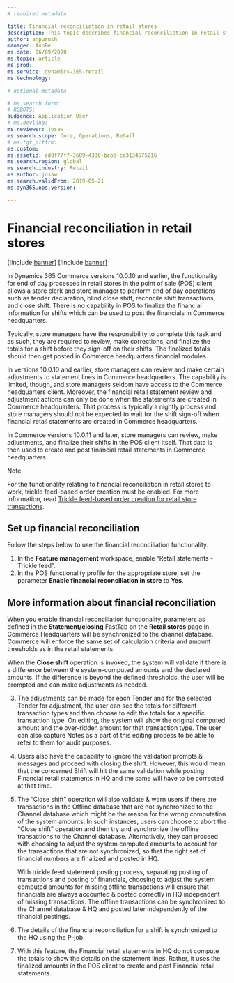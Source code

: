```yaml
---
# required metadata

title: Financial reconciliation in retail stores
description: This topic describes financial reconciliation in retail stores for POS for Dynamics 365 Commerce.
author: anpurush
manager: AnnBe
ms.date: 06/09/2020
ms.topic: article
ms.prod: 
ms.service: dynamics-365-retail
ms.technology: 

# optional metadata

# ms.search.form: 
# ROBOTS: 
audience: Application User
# ms.devlang: 
ms.reviewer: josaw
ms.search.scope: Core, Operations, Retail
# ms.tgt_pltfrm: 
ms.custom: 
ms.assetid: ed0f77f7-3609-4330-bebd-ca3134575216
ms.search.region: global
ms.search.industry: Retail
ms.author: josaw
ms.search.validFrom: 2019-05-21
ms.dyn365.ops.version: 

---
```


# Financial reconciliation in retail stores

[!include [banner](includes/banner.md)]
[!include [banner](../includes/preview-banner.md)]

In Dynamics 365 Commerce versions 10.0.10 and earlier, the functionality for end of day processes in retail stores in the point of sale (POS) client allows a store clerk and store manager to perform end of day operations such as tender declaration, blind close shift, reconcile shift transactions, and close shift. There is no capability in POS to finalize the financial information for shifts which can  be used to post the financials in Commerce headquarters. 

Typically, store managers have the responsibility to complete this task and as such, they are required to review, make corrections, and finalize the totals for a shift before they sign-off on their shifts. The finalized totals should then get posted in Commerce headquarters financial modules. 

In versions 10.0.10 and earlier, store managers can review and make certain adjustments to statement lines in Commerce headquarters. The capability is limited, though, and store managers seldom have access to the Commerce headquarters client. Moreover, the financial retail statement review and adjustment actions can only be done when the statements are created in Commerce headquarters. That process is typically a nightly process and store managers should not be expected to wait for the shift sign-off when financial retail statements are created in Commerce headquarters. 

In Commerce versions 10.0.11 and later, store managers can review, make adjustments, and finalize their shifts in the POS client itself. That data is then used to create and post financial retail statements in Commerce headquarters.  

> [!NOTE]
> For the functionality relating to financial reconciliation in retail stores to work, trickle feed-based order creation must be enabled. For more information, read [Trickle feed-based order creation for retail store transactions](trickle-feed.md). 
  
## Set up financial reconciliation

Follow the steps below to use the financial reconciliation functionality.

1. In the **Feature management** workspace, enable “Retail statements - Trickle feed”.
1. In the POS functionality profile for the appropriate store, set the parameter **Enable financial reconciliation in store** to **Yes**.

## More information about financial reconciliation
When you enable financial reconciliation functionality, parameters as defined in the **Statement/closing** FastTab on the **Retail stores** page in Commerce Headquarters will be synchronized to the channel database. Commerce will enforce the same set of calculation criteria and amount thresholds as in the retail statements.

When the **Close shift** operation is invoked, the system will validate if there is a difference between the system-computed amounts and the declared amounts. If the difference is beyond the defined thresholds, the user will be prompted and can make adjustments as needed. 

3)	The adjustments can be made for each Tender and for the selected Tender for adjustment, the user can see the totals for different transaction types and then choose to edit the totals for a specific transaction type. On editing, the system will show the original computed amount and the over-ridden amount for that transaction type. The user can also capture Notes as a part of this editing process to be able to refer to them for audit purposes.  

4)	Users also have the capability to ignore the validation prompts & messages and proceed with closing the shift. However, this would mean that the concerned Shift will hit the same validation while posting Financial retail statements in HQ and the same will have to be corrected at that time.  

5)	The “Close shift” operation will also validate & warn users if there are transactions in the Offline database that are not synchronized to the Channel database which might be the reason for the wrong computation of the system amounts. In such instances, users can choose to abort the “Close shift” operation and then try and synchronize the offline transactions to the Channel database. Alternatively, they can proceed with choosing to adjust the system computed amounts to account for the transactions that are not synchronized, so that the right set of financial numbers are finalized and posted in HQ. 	

    With trickle feed statement posting process, separating posting of transactions and posting of financials, choosing to adjust the       system computed amounts for missing offline transactions will ensure that financials are always accounted & posted correctly in HQ       independent of missing transactions. The offline transactions can be synchronized to the Channel database & HQ and posted later         independently of the financial postings. 

6)	The details of the financial reconciliation for a shift is synchronized to the HQ using the P-job.

7)	With this feature, the Financial retail statements in HQ do not compute the totals to show the details on the statement lines. Rather, it uses the finalized amounts in the POS client to create and post Financial retail statements.
